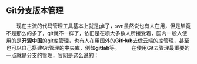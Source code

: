 ## Git分支版本管理


&emsp;&emsp;现在主流的代码管理工具基本上就是git了，svn虽然说也有人在用，但是毕竟不是那么的多了，git就不一样了，依旧是在呗大多数人所接受着，国内一般人使用的是**开源中国**的git库管理，也有人在用国外的**GitHub**去做云端的库管理，甚至也可以自己搭建Git管理的中央库，例如**gitlab**等。
&emsp;&emsp;在使用Git去管理最重要的一点就是分支的管理，官网是这么说的：